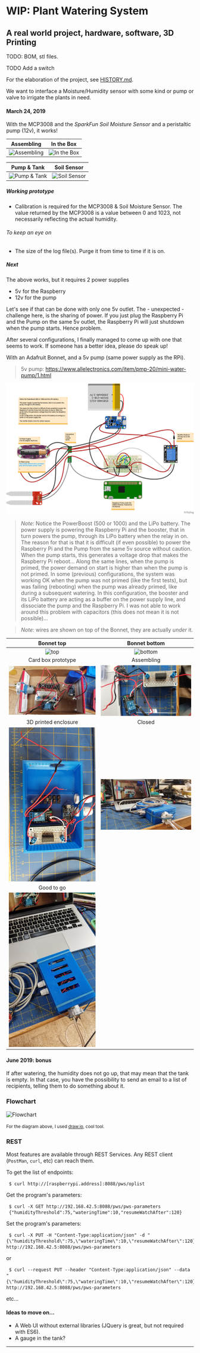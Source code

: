 # WIP: Plant Watering System
## A real world project, hardware, software, 3D Printing

TODO: BOM, stl files.

TODO Add a switch

For the elaboration of the project, see [HISTORY.md](./HISTORY.md).

We want to interface a Moisture/Humidity sensor with
some kind or pump or valve to irrigate the plants in need.

#### March 24, 2019
With the MCP3008 and the _SparkFun Soil Moisture Sensor_ and a peristaltic pump (12v), it works!

| Assembling | In the Box |
|:----------:|:----------:|
| ![Assembling](./docimg/mcp3008.version.jpg) | ![In the Box](./docimg/mcp3008.in.the.box.jpg) |
 
| Pump & Tank | Soil Sensor |
|:-----------:|:-----------:|
| ![Pump & Tank](./docimg/pump.and.tank.jpg) | ![Soil Sensor](./docimg/soil.sensor.jpg) | 

##### Working prototype
- Calibration is required for the MCP3008 & Soil Moisture Sensor. The value returned by the MCP3008 is a value between
0 and 1023, not necessarily reflecting the actual humidity.

###### To keep an eye on
- The size of the log file(s). Purge it from time to time if it is on.

##### Next
The above works, but it requires 2 power supplies
- 5v for the Raspberry
- 12v for the pump

Let's see if that can be done with only one 5v outlet. The - unexpected - challenge here, is the sharing of power.
If you just plug the Raspberry Pi and the Pump on the same 5v outlet, the Raspberry Pi will
just shutdown when the pump starts. Hence problem.

After several configurations, I finally managed to come up with one that seems to work.
If someone has a better idea, please do speak up! 

With an Adafruit Bonnet, and a 5v pump (same power supply as the RPi).

> 5v pump: <https://www.allelectronics.com/item/pmp-20/mini-water-pump/1.html>

![Wiring](./SparkFun.Bonnet_bb.png)

> _Note_: Notice the PowerBoost (500 or 1000) and the LiPo battery.
> The power supply is powering the Raspberry Pi and the booster, that in turn powers the pump, through its LiPo battery when the relay in on.
> The reason for that is that it is difficult (if even possible) to power the Raspberry Pi and the Pump from the same 5v source without caution. 
> When the pump starts, this generates a voltage drop that makes the Raspberry Pi reboot...
> Along the same lines, when the pump is primed, the power demand on start is higher than when the pump is not primed. In some (previous) configurations,
> the system was working OK when the pump was not primed (like the first tests), but was failing (rebooting) when the pump was already primed, 
> like during a subsequent watering.
> In this configuration, the booster and its LiPo battery are acting as a buffer on the power supply line, and dissociate the pump and the Raspberry Pi.
> I was not able to work around this problem with capacitors (this does not mean it is not possible)...

> _Note_: wires are shown on top of the Bonnet, they are actually _under_ it.

| Bonnet top | Bonnet bottom |
|:----------:|:-------------:|
| ![top](./docimg/bonnet.top.jpg) | ![bottom](./docimg/bonnet.bottom.jpg) |
| Card box prototype | Assembling |
| ![proto](./docimg/card.box.jpg) | ![assembling](./docimg/assembling.jpg) |
| 3D printed enclosure | Closed | 
| ![one](./docimg/in.the.box.00.jpg) | ![two](./docimg/in.the.box.01.jpg) |
| Good to go | | 
| ![three](./docimg/in.the.box.02.jpg) | | 

#### June 2019: bonus
If after watering, the humidity does not go up, that may mean that the tank is empty.
In that case, you have the possibility to send an email to a list of recipients, telling them to do something about it. 

### Flowchart

![Flowchart](./docimg/PWS.flowchart.svg)

<small>For the diagram above, I used [draw.io](https://www.draw.io/), cool tool.</small>

### REST
Most features are available through REST Services.
Any REST client (`PostMan`, `curl`, etc) can reach them.

To get the list of endpoints:
```
 $ curl http://[raspberrypi.address]:8088/pws/oplist
```
Get the program's parameters:
```
 $ curl -X GET http://192.168.42.5:8088/pws/pws-parameters
 {"humidityThreshold":75,"wateringTime":10,"resumeWatchAfter":120}
```

Set the program's parameters:
```
 $ curl -X PUT -H "Content-Type:application/json" -d "{\"humidityThreshold\":75,\"wateringTime\":10,\"resumeWatchAfter\":120}" http://192.168.42.5:8088/pws/pws-parameters 
```
or
```
 $ curl --request PUT --header "Content-Type:application/json" --data "{\"humidityThreshold\":75,\"wateringTime\":10,\"resumeWatchAfter\":120}" http://192.168.42.5:8088/pws/pws-parameters 
```
etc...

#### Ideas to move on...
- A Web UI without external libraries (JQuery is great, but not required with ES6).
- A gauge in the tank?

---
